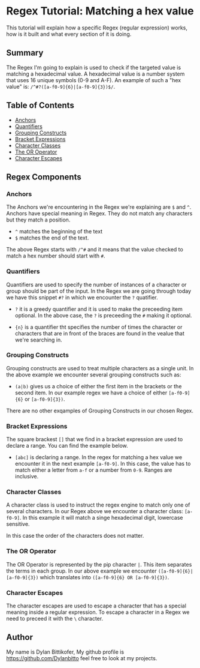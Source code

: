 # Regex Tutorial: Matching a hex value

This tutorial will explain how a specific Regex (regular expression) works, how is it built and what every section of it is doing.

## Summary

The Regex I'm going to explain is used to check if the targeted value is matching a hexadecimal value. A hexadecimal value is a
number system that uses 16 unique symbols (0-9 and A-F). 
An example of such a "hex value" is: `/^#?([a-f0-9]{6}|[a-f0-9]{3})$/`.

## Table of Contents

- [Anchors](#anchors)
- [Quantifiers](#quantifiers)
- [Grouping Constructs](#grouping-constructs)
- [Bracket Expressions](#bracket-expressions)
- [Character Classes](#character-classes)
- [The OR Operator](#the-or-operator)
- [Character Escapes](#character-escapes)

## Regex Components

### Anchors
The Anchors we're encountering in the Regex we're explaining are `$` and `^`.
Anchors have special meaning in Regex. They do not match any characters but they match a position.

- `^` matches the beginning of the text
- `$` matches the end of the text.

The above Regex starts with `/^#` and it means that the value checked to match a hex number should start with `#`.


### Quantifiers

Quantifiers are used to specify the number of instances of a character or group should be part of the input.
In the Regex we are going through today we have this snippet `#?` in which we encounter the `?` quatifier.

- `?` it is a greedy quantifier and it is used to make the preceeding item optional. In the above case, the `?` is preceeding the `#` making it optional.

- `{n}` is a quantifier tht specifies the number of times the character or characters that are in front of the braces are found in the vealue that we're searching in.

### Grouping Constructs

Grouping constructs are used to treat multiple characters as a single unit. In the above example we encounter several grouping constructs such as:

- `(a|b)` gives us a choice of either the first item in the brackets or the second item. In our example regex we have a choice of either `[a-f0-9]{6}` or `[a-f0-9]{3})`.

There are no other exqamples of Grouping Constructs in our chosen Regex.

### Bracket Expressions
The square brackest `[]` that we find in a bracket expression are used to declare a range. You can find the example below.

- `[abc]` is declaring a range. In the regex for matching a hex value we encounter it in the next example `[a-f0-9]`. In this case, the value has to match either a letter from `a-f` or a number from `0-9`. Ranges are inclusive.

### Character Classes

A character class is used to instruct the regex engine to match only one of several characters. In our Regex above we encounter a character class: `[a-f0-9]`. In this example it will match a singe hexadecimal digit, lowercase sensitive. 

In this case the order of the characters does not matter.

### The OR Operator

The OR Operator is represented by the pip character `|`. This item separates the terms in each group. In our above example we encounter `([a-f0-9]{6}|[a-f0-9]{3})` which translates into `([a-f0-9]{6} OR [a-f0-9]{3})`.

### Character Escapes

The character escapes are used to escape a character that has a special meaning inside a regular expression. To escape a character in a Regex we need to preceed it with the `\` character.

## Author
My name is Dylan Bittikofer, My github profile is https://github.com/Dylanbitto feel free to look at my projects.